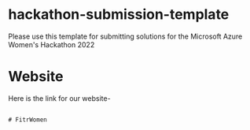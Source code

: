 # hackathon-submission-template
Please use this template for submitting solutions for the Microsoft Azure Women's Hackathon 2022

# Website
Here is the link for our website-
 
                                                                           # FitrWomen
                                                                           
